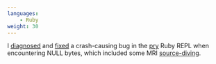 ```yaml
---
languages:
    - Ruby
weight: 30
---
```


I [diagnosed][issue] and [fixed][pr] a crash-causing bug in the [pry][pry] Ruby
REPL when encountering NULL bytes, which included some MRI
[source-diving][source_dive].

[pr]:https://github.com/pry/pry/pull/1790
[issue]:https://github.com/pry/pry/issues/1789
[pry]:https://pryrepl.org/
[source_dive]:https://github.com/pry/pry/issues/1789#issuecomment-428708235
